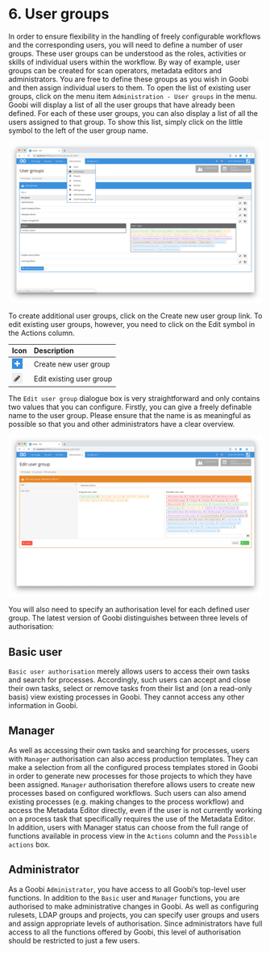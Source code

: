 # 6. User groups

In order to ensure flexibility in the handling of freely configurable workflows and the corresponding users, you will need to define a number of user groups. These user groups can be understood as the roles, activities or skills of individual users within the workflow. By way of example, user groups can be created for scan operators, metadata editors and administrators. You are free to define these groups as you wish in Goobi and then assign individual users to them. To open the list of existing user groups, click on the menu item `Administration - User groups` in the menu. Goobi will display a list of all the user groups that have already been defined. For each of these user groups, you can also display a list of all the users assigned to that group. To show this list, simply click on the little symbol to the left of the user group name.

![List of all previously configured user groups and assigned users](../.gitbook/assets/30-65e.png)

To create additional user groups, click on the Create new user group link. To edit existing user groups, however, you need to click on the Edit symbol in the Actions column.

| Icon | Description |
| :--- | :--- |
| ![ruleset\_02.png](../.gitbook/assets/ruleset_02.png) | Create new user group |
| ![ruleset\_01.png](../.gitbook/assets/ruleset_01.png) | Edit existing user group |

The `Edit user group` dialogue box is very straightforward and only contains two values that you can configure. Firstly, you can give a freely definable name to the user group. Please ensure that the name is as meaningful as possible so that you and other administrators have a clear overview.

![Editing a user group](../.gitbook/assets/30-66e.png)

You will also need to specify an authorisation level for each defined user group. The latest version of Goobi distinguishes between three levels of authorisation:

## Basic user

`Basic user authorisation` merely allows users to access their own tasks and search for processes. Accordingly, such users can accept and close their own tasks, select or remove tasks from their list and \(on a read-only basis\) view existing processes in Goobi. They cannot access any other information in Goobi.

## Manager

As well as accessing their own tasks and searching for processes, users with `Manager` authorisation can also access production templates. They can make a selection from all the configured process templates stored in Goobi in order to generate new processes for those projects to which they have been assigned. `Manager` authorisation therefore allows users to create new processes based on configured workflows. Such users can also amend existing processes \(e.g. making changes to the process workflow\) and access the Metadata Editor directly, even if the user is not currently working on a process task that specifically requires the use of the Metadata Editor. In addition, users with Manager status can choose from the full range of functions available in process view in the `Actions` column and the `Possible actions` box.

## Administrator

As a Goobi `Administrator`, you have access to all Goobi’s top-level user functions. In addition to the `Basic` user and `Manager` functions, you are authorised to make administrative changes in Goobi. As well as configuring rulesets, LDAP groups and projects, you can specify user groups and users and assign appropriate levels of authorisation. Since administrators have full access to all the functions offered by Goobi, this level of authorisation should be restricted to just a few users.

